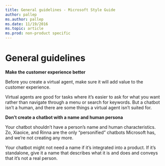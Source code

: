 ```yaml
---
title: General guidelines - Microsoft Style Guide
author: pallep
ms.author: pallep
ms.date: 11/19/2016
ms.topic: article
ms.prod: non-product specific
---
```


# General guidelines

**Make the customer experience better**

Before you create a virtual agent, make sure it will add value to the customer experience. 

Virtual agents are good for tasks where it’s easier to ask for what you want rather than navigate through a menu or search for keywords. 
But a chatbot isn’t a human, and there are some things a virtual agent isn’t suited for. 

**Don’t create a chatbot with a name and human persona**

Your chatbot shouldn’t have a person’s name and human characteristics. Zo, Xiaoice, and Rinna are the only “personified” chatbots 
Microsoft has, and we’re not creating any more. 

Your chatbot might not need a name if it’s integrated into a product. If it’s standalone, give it a name that describes what it is 
and does and conveys that it’s not a real person. 
